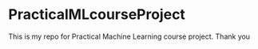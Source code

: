 # PracticalMLcourseProject
This is my repo for Practical Machine Learning course project.
Thank you
